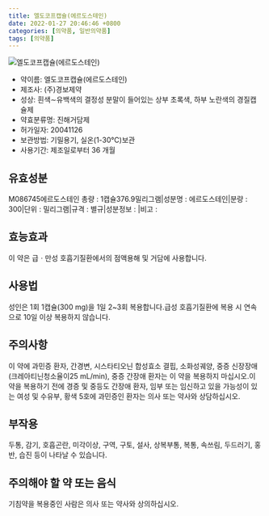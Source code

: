 ```yaml
---
title: 엘도코프캡슐(에르도스테인)
date: 2022-01-27 20:46:46 +0800
categories: [의약품, 일반의약품]
tags: [의약품]
---
```

![엘도코프캡슐(에르도스테인)](https://nedrug.mfds.go.kr/pbp/cmn/itemImageDownload/1Mv12iojCfD)

- 약이름: 엘도코프캡슐(에르도스테인)
- 제조사: (주)경보제약
- 성상: 흰색∼유백색의 결정성 분말이 들어있는 상부 초록색, 하부 노란색의 경질캡슐제
- 약효분류명: 진해거담제
- 허가일자: 20041126
- 보관방법: 기밀용기, 실온(1-30℃)보관
- 사용기간: 제조일로부터 36 개월
## 유효성분
M086745에르도스테인
총량 : 1캡슐376.9밀리그램|성분명 : 에르도스테인|분량 : 300|단위 : 밀리그램|규격 : 별규|성분정보 : |비고 :
## 효능효과
이 약은 급ㆍ만성 호흡기질환에서의 점액용해 및 거담에 사용합니다.
## 사용법
성인은 1회 1캡슐(300 mg)을 1일 2~3회 복용합니다.급성 호흡기질환에 복용 시 연속으로 10일 이상 복용하지 않습니다.
## 주의사항
이 약에 과민증 환자, 간경변, 시스타티오닌 합성효소 결핍, 소화성궤양, 중증 신장장애(크레아티닌청소율이25 mL/min), 중증 간장애 환자는 이 약을 복용하지 마십시오.이 약을 복용하기 전에 경증 및 중등도 간장애 환자, 임부 또는 임신하고 있을 가능성이 있는 여성 및 수유부, 황색 5호에 과민증인 환자는 의사 또는 약사와 상담하십시오.
## 부작용
두통, 감기, 호흡곤란, 미각이상, 구역, 구토, 설사, 상복부통, 복통, 속쓰림, 두드러기, 홍반, 습진 등이 나타날 수 있습니다.
## 주의해야 할 약 또는 음식
기침약을 복용중인 사람은 의사 또는 약사와 상의하십시오.

